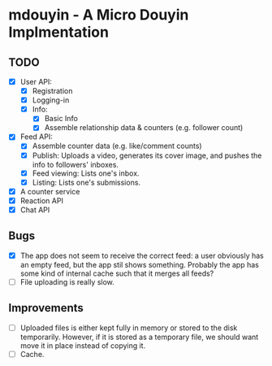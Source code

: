 # mdouyin - A Micro Douyin Implmentation

## TODO

- [X] User API:
  - [X] Registration
  - [X] Logging-in
  - [X] Info:
    - [X] Basic Info
    - [X] Assemble relationship data & counters (e.g. follower count)
- [X] Feed API:
  - [X] Assemble counter data (e.g. like/comment counts)
  - [X] Publish: Uploads a video, generates its cover image,
    and pushes the info to followers' inboxes.
  - [X] Feed viewing: Lists one's inbox.
  - [X] Listing: Lists one's submissions.
- [X] A counter service
- [X] Reaction API
- [X] Chat API

## Bugs

- [X] The app does not seem to receive the correct feed:
  a user obviously has an empty feed, but the app stil shows something.
  Probably the app has some kind of internal cache such that it merges all feeds?
- [ ] File uploading is really slow.

## Improvements

- [ ] Uploaded files is either kept fully in memory or stored to the disk temporarily.
  However, if it is stored as a temporary file, we should want move it in place instead
  of copying it.
- [ ] Cache.
